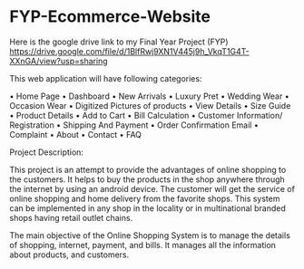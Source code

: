 # FYP-Ecommerce-Website
Here is the google drive link to my Final Year Project (FYP)
https://drive.google.com/file/d/1BlfRwj9XN1V445j9h_VkqT1G4T-XXnGA/view?usp=sharing



This web application will have following categories:

•	Home Page
•	Dashboard
•	New Arrivals
•	Luxury Pret
•	Wedding Wear
•	Occasion Wear
•	Digitized Pictures of products
•	View Details
•	Size Guide
•	Product Details
•	Add to Cart
•	Bill Calculation
•	Customer Information/ Registration
•	Shipping And Payment
•	Order Confirmation Email
•	Complaint
•	About
•	Contact
•	FAQ


Project Description:

This project is an attempt to provide the advantages of online shopping to the customers. It helps to buy the products in the shop anywhere through the internet by using an android device. The customer will get the service of online shopping and home delivery from the favorite shops. This system can be implemented in any shop in the locality or in multinational branded shops having retail outlet chains.

The main objective of the Online Shopping System is to manage the details of shopping, internet, payment, and bills. It manages all the information about products, and customers.

